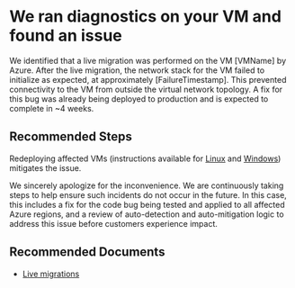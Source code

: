 <properties
pageTitle="VM connectivity affected due to network stack initialization issue after live migration"
description="VM connectivity affected due to network stack initialization issue after live migration"
infoBubbleText="Connectivity issues detected with VM. See details on the right"
service="microsoft.compute"
resource="virtualmachines"
authors="rkrir"
ms.author="krisragh"
displayOrder="1"
articleId="NetworkDatapathLiveMigrationSerializationError"
diagnosticScenario="NetworkDatapathLiveMigrationSerializationError"
selfHelpType="resource"
supportTopicIds=""
cloudEnvironments="Public, fairfax, usnat, ussec"
	ownershipId="CloudNet_AzureVPNGateway"
/>

# We ran diagnostics on your VM and found an issue

We identified that a live migration was performed on the VM <!--$VMName-->[VMName]<!--/$VMName--> by Azure. After the live migration, the network stack for the VM failed to initialize as expected, at approximately <!--$FailureTimestamp-->[FailureTimestamp]<!--/$FailureTimestamp-->. This prevented connectivity to the VM from outside the virtual network topology. A fix for this bug was already being deployed to production and is expected to complete in ~4 weeks.

## **Recommended Steps**

Redeploying affected VMs (instructions available for [Linux](https://docs.microsoft.com/azure/virtual-machines/troubleshooting/redeploy-to-new-node-linux) and [Windows](https://docs.microsoft.com/azure/virtual-machines/troubleshooting/redeploy-to-new-node-windows)) mitigates the issue.

We sincerely apologize for the inconvenience. We are continuously taking steps to help ensure such incidents do not occur in the future. In this case, this includes a fix for the code bug being tested and applied to all affected Azure regions, and a review of auto-detection and auto-mitigation logic to address this issue before customers experience impact.

## **Recommended Documents**

* [Live migrations](https://docs.microsoft.com/azure/virtual-machines/linux/maintenance-and-updates#live-migration)
